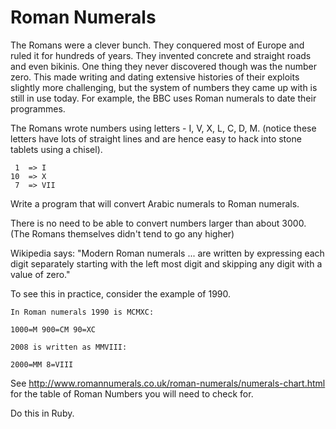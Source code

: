 # Roman Numerals
The Romans were a clever bunch. They conquered most of Europe and ruled it for hundreds of years. They invented concrete and straight roads and even bikinis. One thing they never discovered though was the number zero. This made writing and dating extensive histories of their exploits slightly more challenging, but the system of numbers they came up with is still in use today. For example, the BBC uses Roman numerals to date their programmes.

The Romans wrote numbers using letters - I, V, X, L, C, D, M. (notice these letters have lots of straight lines and are hence easy to hack into stone tablets using a chisel).
```
 1  => I
10  => X
 7  => VII
 ```

Write a program that will convert Arabic numerals to Roman numerals.

There is no need to be able to convert numbers larger than about 3000. (The Romans themselves didn't tend to go any higher)

Wikipedia says: "Modern Roman numerals ... are written by expressing each digit separately starting with the left most digit and skipping any digit with a value of zero."

To see this in practice, consider the example of 1990.
```
In Roman numerals 1990 is MCMXC:

1000=M 900=CM 90=XC

2008 is written as MMVIII:

2000=MM 8=VIII
```

See http://www.romannumerals.co.uk/roman-numerals/numerals-chart.html for the table of Roman Numbers you will need to check for.

Do this in Ruby.

